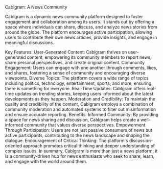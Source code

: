 Cablgram: A News Community

Cablgram is a dynamic news community platform designed to foster engagement and collaboration among its users. It stands out by offering a space where individuals can share, discuss, and analyze news stories from around the globe. The platform encourages active participation, allowing users to contribute their own news articles, provide insights, and engage in meaningful discussions.

Key Features:
User-Generated Content: Cablgram thrives on user-generated content, empowering its community members to report news, share personal perspectives, and create original content.
Community Engagement: Users can engage with one another through comments, likes, and shares, fostering a sense of community and encouraging diverse viewpoints.
Diverse Topics: The platform covers a wide range of topics including politics, technology, entertainment, sports, and more, ensuring there is something for everyone.
Real-Time Updates: Cablgram offers real-time updates on trending stories, keeping users informed about the latest developments as they happen.
Moderation and Credibility: To maintain the quality and credibility of the content, Cablgram employs a combination of community moderation and automated systems to filter out misinformation and ensure accurate reporting.
Benefits:
Informed Community: By providing a space for news sharing and discussion, Cablgram helps create a well-informed community that values diverse perspectives.
Empowerment Through Participation: Users are not just passive consumers of news but active participants, contributing to the news landscape and shaping the dialogue.
Encouragement of Critical Thinking: The platform's discussion-oriented approach promotes critical thinking and deeper understanding of complex issues.
In summary, Cablgram is more than just a news platform; it is a community-driven hub for news enthusiasts who seek to share, learn, and engage with the world around them.
